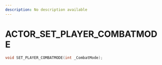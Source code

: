 ```yaml
---
description: No description available 
---
```


# ACTOR\_SET_PLAYER_COMBATMODE

```cpp
void SET_PLAYER_COMBATMODE(int _CombatMode);
```